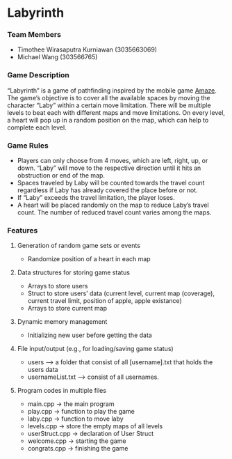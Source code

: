# Labyrinth

### Team Members

- Timothee Wirasaputra Kurniawan (3035663069)
- Michael Wang (303566765)

### Game Description

“Labyrinth” is a game of pathfinding inspired by the mobile game [Amaze](https://play.google.com/store/apps/details?id=com.crazylabs.amaze.game&hl=en). The game’s objective is to cover all the available spaces by moving the character “Laby” within a certain move limitation. There will be multiple levels to beat each with different maps and move limitations. On every level, a heart will pop up in a random position on the map, which can help to complete each level.

### Game Rules

- Players can only choose from 4 moves, which are left, right, up, or down. “Laby” will move to the respective direction until it hits an obstruction or end of the map.
- Spaces traveled by Laby will be counted towards the travel count regardless if Laby has already covered the place before or not.
- If “Laby” exceeds the travel limitation, the player loses.
- A heart will be placed randomly on the map to reduce Laby’s travel count. The number of reduced travel count varies among the maps.

### Features

1. Generation of random game sets or events

   - Randomize position of a heart in each map

2. Data structures for storing game status

   - Arrays to store users
   - Struct to store users’ data (current level, current map (coverage), current travel limit, position of apple, apple existance)
   - Arrays to store current map

3. Dynamic memory management

   - Initializing new user before getting the data

4. File input/output (e.g., for loading/saving game status)

   - users --> a folder that consist of all [username].txt that holds the users data
   - usernameList.txt --> consist of all usernames.

5. Program codes in multiple files
   - main.cpp → the main program
   - play.cpp → function to play the game
   - laby.cpp → function to move laby
   - levels.cpp → store the empty maps of all levels
   - userStruct.cpp → declaration of User Struct
   - welcome.cpp → starting the game
   - congrats.cpp → finishing the game
